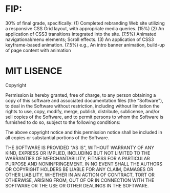 # 










# FIP:
30% of final grade, specifically:
(1) Completed rebranding Web site utilizing a responsive CSS Grid layout, with appropriate
media queries. (15%)
(2) An application of CSS3 transitions integrated into the site. (7.5%)
Animated navigational/menu elements;
Scroll effects.
(3) An application of CSS3 keyframe-based animation. (7.5%)
e.g., An intro banner animation, build-up of page content with animation
# MIT LISENCE
Copyright <YEAR> <COPYRIGHT HOLDER>

Permission is hereby granted, free of charge, to any person obtaining a copy of this software and associated documentation files (the "Software"), to deal in the Software without restriction, including without limitation the rights to use, copy, modify, merge, publish, distribute, sublicense, and/or sell copies of the Software, and to permit persons to whom the Software is furnished to do so, subject to the following conditions:

The above copyright notice and this permission notice shall be included in all copies or substantial portions of the Software.

THE SOFTWARE IS PROVIDED "AS IS", WITHOUT WARRANTY OF ANY KIND, EXPRESS OR IMPLIED, INCLUDING BUT NOT LIMITED TO THE WARRANTIES OF MERCHANTABILITY, FITNESS FOR A PARTICULAR PURPOSE AND NONINFRINGEMENT. IN NO EVENT SHALL THE AUTHORS OR COPYRIGHT HOLDERS BE LIABLE FOR ANY CLAIM, DAMAGES OR OTHER LIABILITY, WHETHER IN AN ACTION OF CONTRACT, TORT OR OTHERWISE, ARISING FROM, OUT OF OR IN CONNECTION WITH THE SOFTWARE OR THE USE OR OTHER DEALINGS IN THE SOFTWARE.
